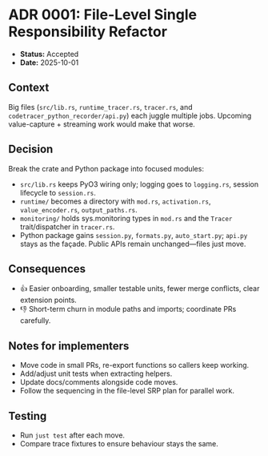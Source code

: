 # ADR 0001: File-Level Single Responsibility Refactor
- **Status:** Accepted
- **Date:** 2025-10-01

## Context
Big files (`src/lib.rs`, `runtime_tracer.rs`, `tracer.rs`, and `codetracer_python_recorder/api.py`) each juggle multiple jobs. Upcoming value-capture + streaming work would make that worse.

## Decision
Break the crate and Python package into focused modules:
- `src/lib.rs` keeps PyO3 wiring only; logging goes to `logging.rs`, session lifecycle to `session.rs`.
- `runtime/` becomes a directory with `mod.rs`, `activation.rs`, `value_encoder.rs`, `output_paths.rs`.
- `monitoring/` holds sys.monitoring types in `mod.rs` and the `Tracer` trait/dispatcher in `tracer.rs`.
- Python package gains `session.py`, `formats.py`, `auto_start.py`; `api.py` stays as the façade.
Public APIs remain unchanged—files just move.

## Consequences
- 👍 Easier onboarding, smaller testable units, fewer merge conflicts, clear extension points.
- 👎 Short-term churn in module paths and imports; coordinate PRs carefully.

## Notes for implementers
- Move code in small PRs, re-export functions so callers keep working.
- Add/adjust unit tests when extracting helpers.
- Update docs/comments alongside code moves.
- Follow the sequencing in the file-level SRP plan for parallel work.

## Testing
- Run `just test` after each move.
- Compare trace fixtures to ensure behaviour stays the same.
